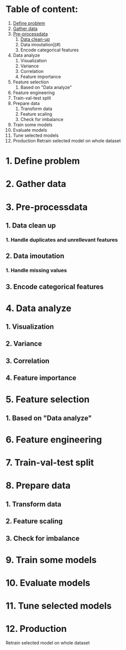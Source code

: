 # Table of content:
1. [Define problem](#1-define-problem)
2. [Gather data](#2-gather-data)
3. [Pre-processdata](#3-pre-processdata)
    1. [Data clean-up](#1-data-clean-up)
    2. Data imoutation](#)
    3. Encode categorical features
4. Data analyze
    1. Visualization
    2. Variance
    3. Correlation
    4. Feature importance
5. Feature selection    
    1. Based on "Data analyze"
6. Feature engineering
7. Train-val-test split
8. Prepare data
    1. Transform data
    2. Feature scaling
    3. Check for imbalance
9. Train some models
10. Evaluate models
11. Tune selected models
12. Production
Retrain selected model on whole dataset

# 1. Define problem
# 2. Gather data
# 3. Pre-processdata
##    1. Data clean up
### 1. Handle duplicates and unrellevant features
##    2. Data imoutation
###        1. Handle missing values
##    3. Encode categorical features
# 4. Data analyze
##    1. Visualization
##    2. Variance
##    3. Correlation
##    4. Feature importance
# 5. Feature selection    
##    1. Based on "Data analyze"
# 6. Feature engineering
# 7. Train-val-test split
# 8. Prepare data
##    1. Transform data
##    2. Feature scaling
##    3. Check for imbalance
# 9. Train some models
# 10. Evaluate models
# 11. Tune selected models
# 12. Production
Retrain selected model on whole dataset
